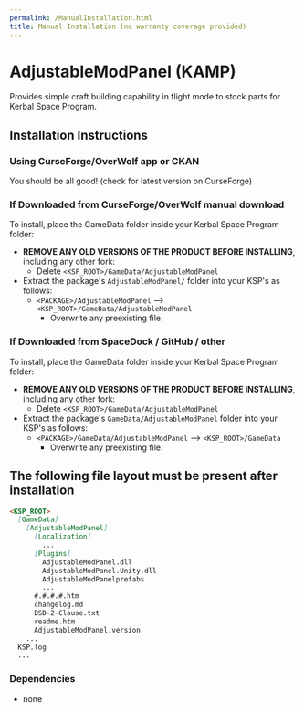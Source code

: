 ```yaml
---
permalink: /ManualInstallation.html
title: Manual Installation (no warranty coverage provided)
---
```


<!-- ManualInstallation.md v1.1.0.0
AdjustableModPanel (KAMP)
created: 01 Oct 2019
updated: 02 Mar 2022 -->

<!-- based upon work by Lisias -->

# AdjustableModPanel (KAMP)

Provides simple craft building capability in flight mode to stock parts for Kerbal Space Program.

## Installation Instructions

### Using CurseForge/OverWolf app or CKAN

You should be all good! (check for latest version on CurseForge)

### If Downloaded from CurseForge/OverWolf manual download

To install, place the GameData folder inside your Kerbal Space Program folder:

* **REMOVE ANY OLD VERSIONS OF THE PRODUCT BEFORE INSTALLING**, including any other fork:
  * Delete `<KSP_ROOT>/GameData/AdjustableModPanel`
* Extract the package's `AdjustableModPanel/` folder into your KSP's as follows:
  * `<PACKAGE>/AdjustableModPanel` --> `<KSP_ROOT>/GameData/AdjustableModPanel`
    * Overwrite any preexisting file.

### If Downloaded from SpaceDock / GitHub / other

To install, place the GameData folder inside your Kerbal Space Program folder:

* **REMOVE ANY OLD VERSIONS OF THE PRODUCT BEFORE INSTALLING**, including any other fork:
  * Delete `<KSP_ROOT>/GameData/AdjustableModPanel`
* Extract the package's `GameData/AdjustableModPanel` folder into your KSP's as follows:
  * `<PACKAGE>/GameData/AdjustableModPanel` --> `<KSP_ROOT>/GameData`
    * Overwrite any preexisting file.

## The following file layout must be present after installation

```markdown
<KSP_ROOT>
  [GameData]
    [AdjustableModPanel]
      [Localization]
        ...
      [Plugins]
        AdjustableModPanel.dll
        AdjustableModPanel.Unity.dll
        AdjustableModPanelprefabs
        ...
      #.#.#.#.htm
      changelog.md
      BSD-2-Clause.txt
      readme.htm
      AdjustableModPanel.version
    ...
  KSP.log
  ...
```

### Dependencies

* none
